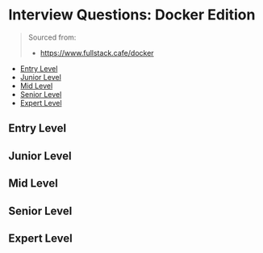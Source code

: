 <!--
<details>
<summary></summary>
</details>
-->

# Interview Questions: Docker Edition <!-- omit in toc -->

> Sourced from:
> - https://www.fullstack.cafe/docker

- [Entry Level](#Entry-Level)
- [Junior Level](#Junior-Level)
- [Mid Level](#Mid-Level)
- [Senior Level](#Senior-Level)
- [Expert Level](#Expert-Level)

## Entry Level

## Junior Level

## Mid Level

## Senior Level

## Expert Level
